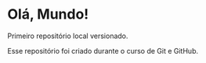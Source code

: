 # Olá, Mundo!
Primeiro repositório local versionado.

Esse repositório foi criado durante o curso de Git e GitHub.